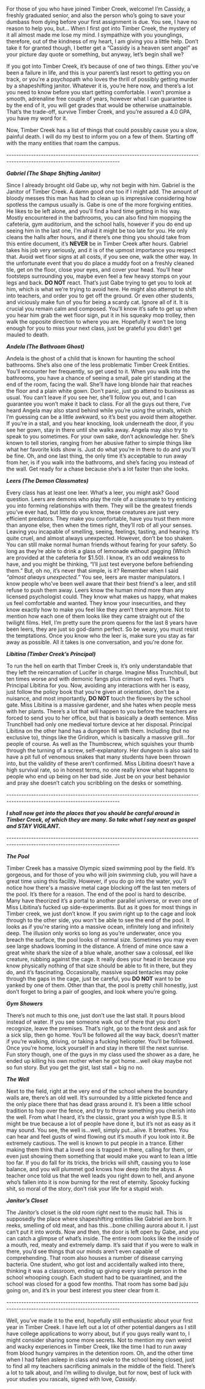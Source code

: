 For those of you who have joined Timber Creek, welcome! I’m Cassidy, a freshly graduated senior, and also the person who’s going to save your dumbass from dying before your first assignment is due. You see, I have no reason to help you, but… When I first got into Timber Creek, the mystery of it all almost made me lose my mind. I sympathize with you younglings, therefore, out of the kindness of my heart, I am giving you a little help. Don’t take it for granted though, I better get a “Cassidy is a heaven sent angel” as your picture day quote or something, but anyway, let’s begin shall we? 

If you got into Timber Creek, it’s because of one of two things. Either you’ve been a failure in life, and this is your parent’s last resort to getting you on track, or you're a psychopath who loves the thrill of possibly getting murder by a shapeshifting janitor. Whatever it is, you’re here now, and there’s a lot you need to know before you start getting comfortable. I won’t promise a smooth, adrenaline free couple of years, however what I can guarantee is by the end of it, you will get grades that would be otherwise unattainable. That’s the trade-off, survive Timber Creek, and you’re assured a 4.0 GPA, you have my word for it.

Now, Timber Creek has a list of things that could possibly cause you a slow, painful death. I will do my best to inform you on a few of them. Starting off with the many entities that roam the campus. 

\----------------------------------------------------------------------------------------------------------------------------

***Gabriel (The Shape Shifting Janitor)***

Since I already brought old Gabe up, why not begin with him. Gabriel is the Janitor of Timber Creek. A damn good one too if I might add. The amount of bloody messes this man has had to clean up is impressive considering how spotless the campus usually is. Gabe is one of the more forgiving entities. He likes to be left alone, and you’ll find a hard time getting in his way. Mostly encountered in the bathrooms, you can also find him mopping the cafeteria, gym auditorium, and the school halls, however if you do end up seeing him in the last one, I’m afraid it might be too late for you. He only cleans the halls after hours, and if there’s one thing you should take from this entire document, it’s **NEVER** be in Timber Creek after hours. Gabriel takes his job very seriously, and it is of the upmost importance you respect that. Avoid wet floor signs at all costs, if you see one, walk the other way. In the unfortunate event that you do place a muddy foot on a freshly cleaned tile, get on the floor, close your eyes, and cover your head. You’ll hear footsteps surrounding you, maybe even feel a few heavy stomps on your legs and back. **DO NOT** react. That’s just Gabe trying to get you to look at him, which is what we’re trying to avoid here. He might also attempt to shift into teachers, and order you to get off the ground. Or even other students, and viciously make fun of you for being a scardy cat. Ignore all of it. It is crucial you remain calm and composed. You’ll know it’s safe to get up when you hear him grab the wet floor sign, put it in his squeaky mop trolley, then walk the opposite direction to where you are. Hopefully it won’t be long enough for you to miss your next class, just be grateful you didn’t get mauled to death.

***Andela (The Bathroom Ghost)***

Andela is the ghost of a child that is known for haunting the school bathrooms. She’s also one of the less problematic Timber Creek Entities. You’ll encounter her frequently, so get used to it. When you walk into the bathrooms, you have a chance of seeing a small, pale girl standing at the end of the room, facing the wall. She’ll have long blonde hair that reaches the floor and a plain white gown. Don’t panic, just go attend to business as usual. You can’t leave if you see her, she’ll follow you out, and I can guarantee you won’t make it back to class. For all the guys out there, I’ve heard Angela may also stand behind while you’re using the urinals, which I’m guessing can be a little awkward, so it’s best you avoid them altogether. If you’re in a stall, and you hear knocking, look underneath the door, if you see her gown, stay in there until she walks away. Angela may also try to speak to you sometimes. For your own sake, don’t acknowledge her. She’s known to tell stories, ranging from her abusive father to simple things like what her favorite kids show is. Just do what you’re in there to do and you’ll be fine. Oh, and one last thing, the only time it’s acceptable to run away from her, is if you walk into the bathrooms, and she’s facing you instead of the wall. Get ready for a chase because she’s a lot faster than she looks.

***Leers (The Demon Classmates)***

Every class has at least one leer. What’s a leer, you might ask? Good question. Leers are demons who play the role of a classmate to try enticing you into forming relationships with them. They will be the greatest friends you’ve ever had, but little do you know, these creatures are just very efficient predators. They make you comfortable, have you trust them more than anyone else, then when the times right, they’ll rob of all your senses. Leaving you incapable of smelling, seeing, feelings, tasting, and hearing. It’s quite cruel, and almost always unexpected. However, don’t be too shaken. You can still make normal human friends without fearing for your safety. So long as they’re able to drink a glass of lemonade without gagging (Which are provided at the cafeteria for $1.50). I know, it’s an odd weakness to have, and you might be thinking, “I’ll just test everyone before befriending them.” But, oh no, it’s never that simple, is it? Remember when I said *“almost always unexpected.”* You see, leers are master manipulators. I know people who’ve been well aware that their best friend's a leer, and still refuse to push them away. Leers know the human mind more than any licensed psychologist could. They know what makes us happy, what makes us feel comfortable and wanted. They know your insecurities, and they know exactly how to make you feel like they aren’t there anymore. Not to mention how each one of them looks like they came straight out of the twilight films. Hell, I’m pretty sure the prom queens for the last 8 years have been leers, they are just so god-damn perfect. So be weary, you must resist the temptations. Once you know who the leer is, make sure you stay as far away as possible. All it takes is one conversation, and you're done for.

***Libitina (Timber Creek’s Principal)***

To run the hell on earth that Timber Creek is, it’s only understandable that they left the reincarnation of Lucifer in charge. Imagine Miss Trunchbull, but ten times worse and with demonic fangs plus crimson red eyes. That’s Principal Libitina for you. Now, avoiding any interactions with her is easy, just follow the policy book that you’re given at orientation, don’t be a nuisance, and most importantly, **DO NOT** touch the flowers by the school gate. Miss Libitina is a massive gardener, and she hates when people mess with her plants. There’s a lot that will happen to you before the teachers are forced to send you to her office, but that is basically a death sentence. Miss Trunchbell had only one medieval torture device at her disposal. Principal Libitina on the other hand has a dungeon fill with them. Including (but no exclusive to), things like the Gridiron, which is basically a massive grill…for people of course. As well as the Thumbscrew, which squishes your thumb through the turning of a screw, self-explanatory. Her dungeon is also said to have a pit full of venomous snakes that many students have been thrown into, but the validity of these aren’t confirmed. Miss Libitina doesn’t have a high survival rate, so in honest terms, no one really know what happens to people who end up being on her bad side. Just be on your best behavior and pray she doesn’t catch you scribbling on the desks or something.

\----------------------------------------------------------------------------------------------------------------------------

***I shall now get into the places that you should be careful around in Timber Creek, of which they are many. So take what I say next as gospel and STAY VIGILANT.***

\----------------------------------------------------------------------------------------------------------------------------

***The Pool***

Timber Creek has a massive Olympic sized swimming pool by the field. It’s gorgeous, and for those of you who will join swimming club, you will have a great time using this facility. However, if you do go into the water, you’ll notice how there's a massive metal cage blocking off the last ten meters of the pool. It’s there for a reason. The end of the pool is hard to describe. Many have theorized it’s a portal to another parallel universe, or even one of Miss Libitina’s fucked up side-experiments. But as it goes for most things in Timber creek, we just don’t know. If you swim right up to the cage and look through to the other side, you won't be able to see the end of the pool. It looks as if you're staring into a massive ocean, infinitely long and infinitely deep. The illusion only works so long as you’re underwater, once you breach the surface, the pool looks of normal size. Sometimes you may even see large shadows looming in the distance. A friend of mine once saw a great white shark the size of a blue whale, another saw a colossal, eel like creature, rubbing against the cage. It really does your head in because you know physically nothing of that size should be able to fit in there, but they do, and it’s fascinating. Occasionally, massive squid tentacles may poke through the gaps in the cage, just be careful, you **DO NOT** want to be yanked by one of them. Other than that, the pool is pretty chill honestly, just don’t forget to bring a pair of googles, and look where you’re going.

***Gym Showers***

There’s not much to this one, just don’t use the last stall. It pours blood instead of water. If you see someone walk out of there that you don’t recognize, leave the premises. That’s right, go to the front desk and ask for a sick slip, then go home. You’ll be followed all the way back, doesn’t matter if you’re walking, driving, or taking a fucking helicopter. You’ll be followed. Once you’re home, lock yourself in and stay in there till the next sunrise. Fun story though, one of the guys in my class used the shower as a dare, he ended up killing his own mother when he got home…well okay maybe not so fun story. But you get the gist, last stall = big no no.

***The Well***

Next to the field, right at the very end of the school where the boundary walls are, there’s an old well. It’s surrounded by a little picketed fence and the only place there that has dead grass around it. It’s been a little school tradition to hop over the fence, and try to throw something you cherish into the well. From what I heard, it’s the classic, grant you a wish type B.S. It might be true because a lot of people have done it, but it’s not as easy as it may sound. You see, the well is…well, simply put…alive. It breathes. You can hear and feel gusts of wind flowing out it’s mouth if you look into it. Be extremely cautious. The well is known to put people in a trance. Either making them think that a loved one is trapped in there, calling for them, or even just showing them something that would make you want to lean a little too far. If you do fall for its tricks, the bricks will shift, causing you to lose balance, and you will plummet god knows how deep into the abyss. A teacher once told us that the well leads you right down to hell, and anyone who’s fallen into it is now burning for the rest of eternity. Spooky fucking shit, so moral of the story, don’t risk your life for a stupid wish.

***Janitor’s Closet***

The Janitor’s closet is the old room right next to the music hall. This is supposedly the place where shapeshifting entities like Gabriel are born. It reeks, smelling of old meat, and has this…bone chilling aurora about it. I just can’t put it into words. Now and then, the door is left open by Gabe, and you can catch a glimpse of what’s inside. The entire room looks like the inside of a mouth, red, meaty and extremely damp. It’s said that if you were to walk in there, you’d see things that our minds aren’t even capable of comprehending. That room also houses a number of disease carrying bacteria. One student, who got lost and accidentally walked into there, thinking it was a classroom, ending up giving every single person in the school whooping cough. Each student had to be quarantined, and the school was closed for a good few months. That room has some bad juju going on, and it’s in your best interest you steer clear from it.

\----------------------------------------------------------------------------------------------------------------------------

Well, you’ve made it to the end, hopefully still enthusiastic about your first year in Timber Creek. I have left out a lot of other potential dangers as I still have college applications to worry about, but if you guys really want to, I might consider sharing some more secrets. Not to mention my own weird and wacky experiences in Timber Creek, like the time I had to run away from blood hungry vampires in the detention room. Oh, and the other time when I had fallen asleep in class and woke to the school being closed, just to find all my teachers sacrificing animals in the middle of the field. There’s a lot to talk about, and I’m willing to divulge, but for now, best of luck with your studies you rascals, signed with love, *Cassidy*.